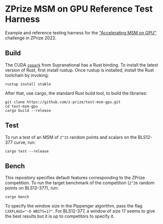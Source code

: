 # ZPrize MSM on GPU Reference Test Harness

Example and reference testing harness for the ["Accelerating MSM on GPU"](https://github.com/z-prize/prize-gpu-fpga-msm) challenge in ZPrize 2022.

## Build
The CUDA [`sppark`](https://github.com/supranational/sppark) from Supranational has a Rust binding. To install the latest version of Rust, first install rustup. Once rustup is installed, install the Rust toolchain by invoking:

```
rustup install stable
```
After that, use cargo, the standard Rust build tool, to build the libraries:

```
git clone https://github.com/z-prize/test-msm-gpu.git
cd test-msm-gpu
cargo build --release
```

## Test
To run a test of an MSM of `2^15` random points and scalars on the BLS12-377 curve, run:

```
cargo test --release
```

## Bench
This repository specifies default features corresponding to the ZPrize competition. To run the target benchmark of the competition (`2^26` random points on BLS12-377), run:

```
cargo bench
```
To specify the window size in the Pippenger algorithm, pass the flag `CXXFLAGS="-D WBITS=17"`. For BLS12-377, a window of size 17 seems to give the best results but it is up to competitors to specify it.

